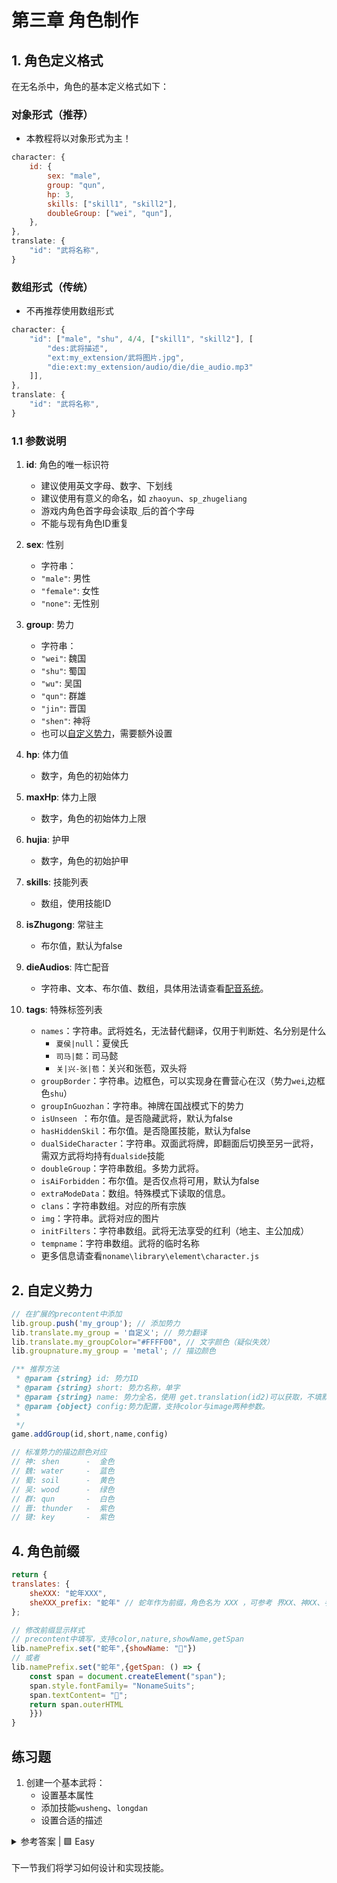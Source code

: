 # 第三章 角色制作

## 1. 角色定义格式

在无名杀中，角色的基本定义格式如下：
### 对象形式（推荐）
- 本教程将以对象形式为主！

```javascript
character: {
    id: {
        sex: "male",
        group: "qun",
        hp: 3,
        skills: ["skill1", "skill2"],
        doubleGroup: ["wei", "qun"],
    },
},
translate: {
    "id": "武将名称",
}
```

### 数组形式（传统）
- 不再推荐使用数组形式
```javascript
character: {
    "id": ["male", "shu", 4/4, ["skill1", "skill2"], [
        "des:武将描述",
        "ext:my_extension/武将图片.jpg",
        "die:ext:my_extension/audio/die/die_audio.mp3"
    ]],
},
translate: {
    "id": "武将名称",
}
```


### 1.1 参数说明

1. **id**: 角色的唯一标识符
    -  建议使用英文字母、数字、下划线
    -  建议使用有意义的命名，如 `zhaoyun`、`sp_zhugeliang`
    -  游戏内角色首字母会读取`_`后的首个字母
    -  不能与现有角色ID重复

2. **sex**: 性别
    - 字符串：
    -  `"male"`: 男性
    -  `"female"`: 女性
    -  `"none"`: 无性别

3. **group**: 势力
    - 字符串：
    -  `"wei"`: 魏国
    -  `"shu"`: 蜀国
    -  `"wu"`: 吴国
    -  `"qun"`: 群雄
    -  `"jin"`: 晋国
    -  `"shen"`: 神将
    -  也可以[自定义势力](#自定义势力)，需要额外设置

4. **hp**: 体力值
    -  数字，角色的初始体力

5. **maxHp**: 体力上限
    -  数字，角色的初始体力上限
  
6. **hujia**: 护甲
    -  数字，角色的初始护甲

7. **skills**: 技能列表
    -  数组，使用技能ID

8. **isZhugong**: 常驻主
    -  布尔值，默认为false

9.  **dieAudios**: 阵亡配音
    - 字符串、文本、布尔值、数组，具体用法请查看[配音系统](audio.md)。

10. **tags**: 特殊标签列表
    - `names`：字符串。武将姓名，无法替代翻译，仅用于判断姓、名分别是什么
      - `夏侯|null`：夏侯氏
      - `司马|懿`：司马懿
      - `关|兴-张|苞`：关兴和张苞，双头将 
    - `groupBorder`：字符串。边框色，可以实现身在曹营心在汉（势力`wei`,边框色`shu`）
    - `groupInGuozhan`：字符串。神牌在国战模式下的势力
    - `isUnseen `：布尔值。是否隐藏武将，默认为false 
    - `hasHiddenSkil`：布尔值。是否隐匿技能，默认为false
    - `dualSideCharacter`：字符串。双面武将牌，即翻面后切换至另一武将，需双方武将均持有`dualside`技能
    - `doubleGroup`：字符串数组。多势力武将。
    - `isAiForbidden`：布尔值。是否仅点将可用，默认为false
    - `extraModeData`：数组。特殊模式下读取的信息。 
    - `clans`：字符串数组。对应的所有宗族
    - `img`：字符串。武将对应的图片
    - `initFilters`：字符串数组。武将无法享受的红利（地主、主公加成）
    - `tempname`：字符串数组。武将的临时名称
    - 更多信息请查看`noname\library\element\character.js`

## 2. 自定义势力<a id="自定义势力"></a>
```javascript
// 在扩展的precontent中添加
lib.group.push('my_group'); // 添加势力
lib.translate.my_group = '自定义'; // 势力翻译
lib.translate.my_groupColor="#FFFF00", // 文字颜色（疑似失效）
lib.groupnature.my_group = 'metal'; // 描边颜色

/** 推荐方法
 * @param {string} id: 势力ID
 * @param {string} short: 势力名称，单字
 * @param {string} name: 势力全名，使用 get.translation(id2)可以获取，不填默认为short
 * @param {object} config:势力配置，支持color与image两种参数。
 * 
 */
game.addGroup(id,short,name,config)

// 标准势力的描边颜色对应
// 神: shen      -  金色
// 魏: water     -  蓝色
// 蜀: soil      -  黄色
// 吴: wood      -  绿色
// 群: qun       -  白色
// 晋: thunder   -  紫色
// 键: key       -  紫色
```

## 4. 角色前缀
```javascript
return {
translates: {
    sheXXX: "蛇年XXX",
    sheXXX_prefix: "蛇年" // 蛇年作为前缀，角色名为 XXX ，可参考 界XX、神XX、手杀XXX等
};

// 修改前缀显示样式
// precontent中填写，支持color,nature,showName,getSpan
lib.namePrefix.set("蛇年",{showName: "🐍"})
// 或者
lib.namePrefix.set("蛇年",{getSpan: () => {
    const span = document.createElement("span");
    span.style.fontFamily= "NonameSuits";
    span.textContent= "🐍";
    return span.outerHTML
    }})
}
```

## 练习题

1. 创建一个基本武将：
    -  设置基本属性
    -  添加技能`wusheng`、`longdan`
    -  设置合适的描述

<details>
<summary>参考答案 | 🟩 Easy</summary>

```javascript
// 在扩展中添加武将
character: {
    character: {
        "ex_guanyu": {
            sex: "male",
            group: "shu",
            hp: 4,
            skills: ["wusheng", "longdan"]
            img: "extension/新关羽/ex_guanyu.png"
            dieAudios: "ext:新关羽/audio/die/ex_guanyu.mp3"
        }
    },
    translate: {
        "ex_guanyu": "新关羽", // 武将翻译
        "ex_guanyu_prefix": "新"
    }
}
```
</details>
</br>
下一节我们将学习如何设计和实现技能。
